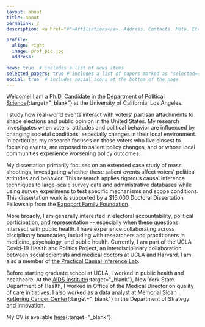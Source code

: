 ```yaml
---
layout: about
title: about
permalink: /
description: <a href="#">Affiliations</a>. Address. Contacts. Moto. Etc.

profile:
  align: right
  image: prof_pic.jpg
  address:

news: true  # includes a list of news items
selected_papers: true # includes a list of papers marked as "selected={true}"
social: true  # includes social icons at the bottom of the page
---
```


Welcome! I am a Ph.D. Candidate in the [Department of Political Science](https://polisci.ucla.edu/){:target="_blank"} at the University of California, Los Angeles.  

I study how real-world events interact with voters’ partisan attachments to shape elections and public opinion in the United States. My research investigates when voters' attitudes and political behavior are influenced by changing societal conditions, especially changes in their local environment. In particular, my research focuses on those voters who live closest to focusing events, are exposed to salient policy changes, and or whose local communities experience worsening policy outcomes. 

My dissertation primarily focuses on an extended case study of mass shootings, investigating whether these salient events affect voters' political attitudes and behavior. This research applies rigorous causal inference techniques to large-scale survey data and administrative databases while using survey experimens to test specific mechanisms and scope conditions. This dissertation work is supported by a $15,000 Doctoral Dissertation Fellowship from the [Rapoport Family Foundation](www.rapoportfamilyfoundation.com). 

More broadly, I am generally interested in electoral accountability, political participation, and representation -- especially when these questions intersect with public health. I have experience collaborating across disciplinary boundaries, including with researchers and practitioners in medicine, psychology, and public health. Currently, I am part of the UCLA Covid-19 Health and Politics Project, an interdisciplinary collaboration between social scientists and medical doctors at UCLA and Harvard. I am also a member of [the Practical Causal Inference  Lab](www.practicallycausal.com).

Before starting graduate school at UCLA, I worked in public health and healthcare. At the [AIDS Institute](https://www.health.ny.gov/diseases/aids/){:target="_blank"}, New York State Department of Health, I worked in Office of the Medical Director on quality of care initiatives. I also worked as a data analyst at [Memorial Sloan Kettering Cancer Center](https://www.mskcc.org/){:target="_blank"} in the Department of Strategy and Innovation. 

My CV is available [here](/assets/pdf/baxter_king_cv.pdf){:target="_blank"}.